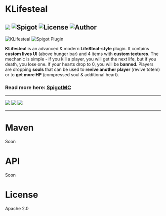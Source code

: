 # KLifesteal

[![](https://jitpack.io/v/KPGTB/KLifesteal.svg)](https://jitpack.io/#KPGTB/KLifesteal)
![Spigot](https://img.shields.io/badge/Spigot-1.14--1.20-yellow)
![License](https://img.shields.io/badge/License-Apache%202.0-orange)
![Author](https://img.shields.io/badge/Author-KPG--TB-green)
---
![KLifesteal](https://i.imgur.com/sd18k6T.png)
![Spigot Plugin](https://i.imgur.com/Ci0DhS0.png)

**KLifesteal** is an advanced & modern **LifeSteal-style** plugin. It contains **custom lives UI** (above hunger bar) and 4 items with **custom textures**. The mechanic is simple - if you kill a player, you will get the next life, but if you death, you lose one. If your hearts drop to 0, you will be **banned**. Players are dropping **souls** that can be used to **revive another player** (revive totem) or to **get more HP** (compressed soul & additional heart).

### Read more here: [SpigotMC](https://www.spigotmc.org/resources/klifesteal.110849/)

---

![](https://i.imgur.com/pM4DZyQ.png)
![](https://i.imgur.com/uZEkgBI.png)
![](https://i.imgur.com/UbhiI1f.png)

---

# Maven

Soon

# API

Soon

# License

Apache 2.0